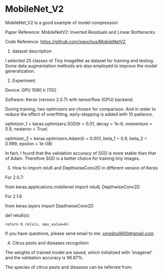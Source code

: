 # MobileNet_V2
MobileNet_V2 is a good example of model compression


Paper Reference: MobileNetV2: Inverted Residuals and Linear Bottlenecks

Code Reference: https://github.com/xiaochus/MobileNetV2

1. dataset description

I selected 25 classes of Tiny ImageNet as dataset for training and testing. Some data augmentation methods are also employed
to improve the model generalization.


2. Experiment

Device: GPU 1080 ti (11G)

Software: Keras (version 2.0.7) with tensorflow (GPU) backend.

During training, two optimizers are chosen for comparison. And in order to reduce the effect of overfitting, early-stopping is
added with 10 patience.

optimizer_1 = keras.optimizers.SGD(lr = 0.01, decay = 1e-6, momentum = 0.9, nesterov = True)

optimizer_2 = keras.optimizers.Adam(lr = 0.001, beta_1 = 0.9, beta_2 = 0.999, epsilon = 1e-08)

In fact, I found that the validation accuracy of SGD is more stable than that of Adam. Therefore SGD is a better choice for training 
tiny images.

3. How to import relu6 and DepthwiseConv2D in different version of Keras

For 2.0.7:

from keras.applications.mobilenet import relu6, DepthwiseConv2D

For 2.1.6

from keras.layers import DepthwiseConv2D

def relu6(x):

    return K.relu(x, max_value=6)


If you have questions, please send email to me: xingshuli600@gmail.com

4. Citrus pests and diseases recognition

The weights of trained model are saved, which initialized with 'imagenet' and the validation accuracy is 96.87%.

The species of citrus pests and diseases can be referred from:





